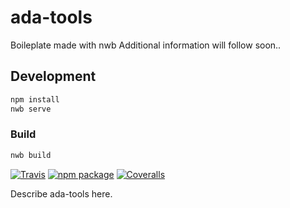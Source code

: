 # ada-tools

Boileplate made with nwb
Additional information will follow soon..

## Development

```sh
npm install
nwb serve
```

### Build

```sh
nwb build
```

[![Travis][build-badge]][build]
[![npm package][npm-badge]][npm]
[![Coveralls][coveralls-badge]][coveralls]

Describe ada-tools here.

[build-badge]: https://img.shields.io/travis/user/repo/master.png?style=flat-square
[build]: https://travis-ci.org/user/repo
[npm-badge]: https://img.shields.io/npm/v/npm-package.png?style=flat-square
[npm]: https://www.npmjs.org/package/npm-package
[coveralls-badge]: https://img.shields.io/coveralls/user/repo/master.png?style=flat-square
[coveralls]: https://coveralls.io/github/user/repo
